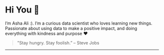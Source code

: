 # Hi You  👋

I’m Asha Ali :). I’m a curious data scientist who loves learning new things.  
Passionate about using data to make a positive impact, and doing everything with kindness and purpose ❤️

> "Stay hungry. Stay foolish.” – Steve Jobs

---

